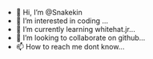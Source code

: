 - 👋 Hi, I’m @Snakekin
- 👀 I’m interested in coding ...
- 🌱 I’m currently learning  whitehat.jr...
- 💞️ I’m looking to collaborate on  github...
- 📫 How to reach me  dont know...

<!---
Snakekin/Snakekin is a ✨ special ✨ repository because its `README.md` (this file) appears on your GitHub profile.
You can click the Preview link to take a look at your changes.
--->
